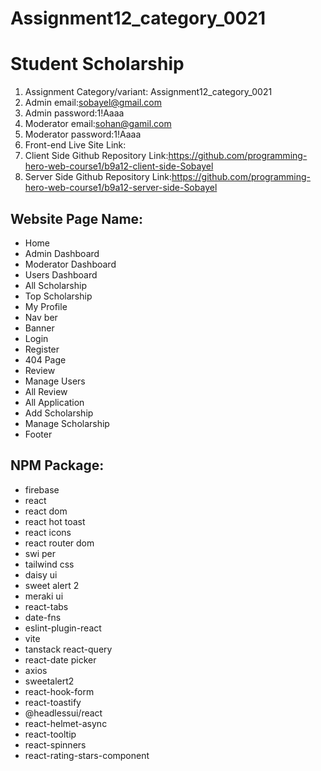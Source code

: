 # Assignment12_category_0021

# Student Scholarship

1. Assignment Category/variant: Assignment12_category_0021
2. Admin email:sobayel@gmail.com
3. Admin password:1!Aaaa
4. Moderator email:sohan@gamil.com
5. Moderator password:1!Aaaa
6. Front-end Live Site Link:
7. Client Side Github Repository Link:https://github.com/programming-hero-web-course1/b9a12-client-side-Sobayel
8. Server Side Github Repository Link:https://github.com/programming-hero-web-course1/b9a12-server-side-Sobayel

## Website Page Name:
- Home
- Admin Dashboard
- Moderator Dashboard
- Users Dashboard
- All Scholarship
- Top Scholarship
- My Profile
- Nav ber 
- Banner
- Login
- Register
- 404 Page
- Review
- Manage Users
- All Review
- All Application
- Add Scholarship
- Manage Scholarship
- Footer


## NPM Package:
- firebase
- react
- react dom
- react hot toast
- react icons
- react router dom
- swi per
- tailwind css
- daisy ui
- sweet alert 2
- meraki ui
- react-tabs
- date-fns
- eslint-plugin-react
- vite
- tanstack react-query
- react-date picker
- axios
- sweetalert2
- react-hook-form
- react-toastify
- @headlessui/react
- react-helmet-async
- react-tooltip
- react-spinners
- react-rating-stars-component


